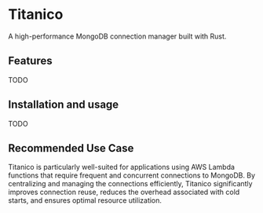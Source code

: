 # Titanico

A high-performance MongoDB connection manager built with Rust.

## Features

TODO

## Installation and usage

TODO

## Recommended Use Case

Titanico is particularly well-suited for applications using AWS Lambda functions that require frequent and concurrent connections to MongoDB. By centralizing and managing the connections efficiently, Titanico significantly improves connection reuse, reduces the overhead associated with cold starts, and ensures optimal resource utilization.

